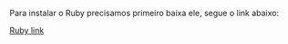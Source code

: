 
Para instalar o Ruby precisamos primeiro baixa ele, segue o link abaixo:

[Ruby link](https://dl.bintray.com/oneclick/rubyinstaller/rubyinstaller-2.3.3.exe)
